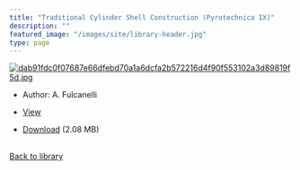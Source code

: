 ```yaml
---
title: "Traditional Cylinder Shell Construction (Pyrotechnica IX)"
description: ""
featured_image: "/images/site/library-header.jpg"
type: page
---
```


<a href="" target="_blank">![dab91fdc0f07687e66dfebd70a1a6dcfa2b572216d4f90f553102a3d89819f5d.jpg](/images/library/dab91fdc0f07687e66dfebd70a1a6dcfa2b572216d4f90f553102a3d89819f5d.jpg)</a>
* Author: A. Fulcanelli
* <a href="" target="_blank">View</a>

* [Download]() (2.08 MB)

<br />[Back to library](/library/)
